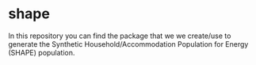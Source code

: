 # shape
In this repository you can find the package that we we create/use to generate the Synthetic Household/Accommodation Population for Energy (SHAPE) population.
